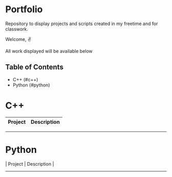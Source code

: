 # Portfolio
Repository to display projects and scripts created in my freetime and for classwork.

Welcome, :v:

All work displayed will be available below

## Table of Contents
- C++ (#c++)
- Python (#python)

# C++

| Project | Description |
|---|---|

***

# Python

| Project | Description |

***

